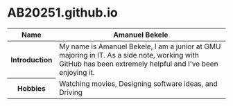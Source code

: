 # AB20251.github.io
<table>
    <tr>
      <th>Name</th>
      <th>Amanuel Bekele</th>
    </tr>
  <tbody>
      <tr>
        <th>Introduction</th>
        <td>My name is Amanuel Bekele, I am a junior at GMU majoring in IT. As a side note, working with GitHub has been extremely helpful and I've been enjoying it. </td>
      </tr>
     <tr>
        <th>Hobbies</th>
        <td>Watching movies, Designing software ideas, and Driving</td>
      </tr>
  </tbody>
</table>
